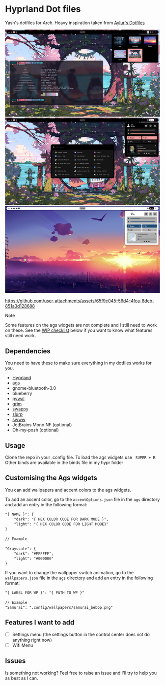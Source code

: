 # Hyprland Dot files 
Yash's dotfiles for Arch. Heavy inspiration taken from [Aylur's Dotfiles](https://github.com/Aylur/dotfiles)

![Image one](https://raw.githubusercontent.com/yashranjan1/dotfiles/main/showcase/1725196233.png)
![Image two](https://raw.githubusercontent.com/yashranjan1/dotfiles/main/showcase/1725196177.png)
![Image three](https://raw.githubusercontent.com/yashranjan1/dotfiles/main/showcase/1725198911.png)


https://github.com/user-attachments/assets/65f9c045-56d4-4fca-8deb-851a3d128688



> [!NOTE]  
> Some features on the ags widgets are not complete and I still need to work on these. See the [WIP checklist](#features-i-want-to-add) below if you want to know what features still need work.


## Dependencies

You need to have these to make sure everything in my dotfiles works for you.

- [Hyprland](https://hyprland.org/)
- [ags](https://github.com/Aylur/ags)
- gnome-bluetooth-3.0
- blueberry
- [pywal](https://github.com/dylanaraps/pywal)
- [grim](https://github.com/emersion/grim)
- [swappy](https://github.com/jtheoof/swappy)
- [slurp](https://github.com/emersion/slurp)
- [swww](https://github.com/LGFae/swww)
- JetBrains Mono NF (optional)
- Oh-my-posh (optional)

## Usage

Clone the repo in your .config file. To load the ags widgets use ``` SUPER + R```. Other binds are available in the binds file in my hypr folder

## Customising the Ags widgets

You can add wallpapers and accent colors to the ags widgets. 

To add an accent color, go to the ```accentOptions.json``` file in the ```ags``` directory and add an entry in the following format:

```
"{ NAME }": {
    "dark": "{ HEX COLOR CODE FOR DARK MODE }",
    "light": "{ HEX COLOR CODE FOR LIGHT MODE}"
}

// Example

"Grayscale": {
    "dark": "#FFFFFF",
    "light": "#000000"
}
```


If you want to change the wallpaper switch animation, go to the ```wallpapers.json``` file in the ```ags``` directory and add an entry in the following format:

```
"{ LABEL FOR WP }": "{ PATH TO WP }"

// Example
"Samurai": ".config/wallpapers/samurai_bebop.png"
```

## Features I want to add

- [ ] Settings menu (the settings button in the control center does not do anything right now)
- [ ] Wifi Menu

## Issues

Is something not working? Feel free to raise an issue and I'll try to help you as best as I can.
